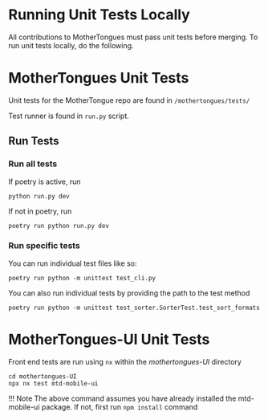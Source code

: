 # Running Unit Tests Locally

All contributions to MotherTongues must pass unit tests before merging.
To run unit tests locally, do the following.

# MotherTongues Unit Tests

Unit tests for the MotherTongue repo are found in `/mothertongues/tests/`

Test runner is found in `run.py` script.

## Run Tests

### Run all tests
If poetry is active, run

    python run.py dev

If not in poetry, run

    poetry run python run.py dev

### Run specific tests

You can run individual test files like so:

    poetry run python -m unittest test_cli.py

You can also run individual tests by providing the path to the test method

    poetry run python -m unittest test_sorter.SorterTest.test_sort_formats

# MotherTongues-UI Unit Tests

Front end tests are run using `nx` within the *mothertongues-UI* directory

    cd mothertongues-UI
    npx nx test mtd-mobile-ui

!!! Note
    The above command assumes you have already installed the mtd-mobile-ui package. If not, first run `npm install` command
